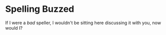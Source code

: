 # Spelling Buzzed

If I were a _bad_ speller, I wouldn't be sitting here discussing it with you, now would I?

